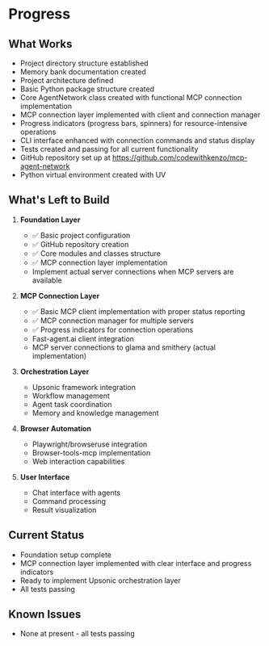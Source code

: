 # Progress

## What Works
- Project directory structure established
- Memory bank documentation created
- Project architecture defined
- Basic Python package structure created
- Core AgentNetwork class created with functional MCP connection implementation
- MCP connection layer implemented with client and connection manager
- Progress indicators (progress bars, spinners) for resource-intensive operations
- CLI interface enhanced with connection commands and status display
- Tests created and passing for all current functionality
- GitHub repository set up at https://github.com/codewithkenzo/mcp-agent-network
- Python virtual environment created with UV

## What's Left to Build
1. **Foundation Layer**
   - ✅ Basic project configuration
   - ✅ GitHub repository creation
   - ✅ Core modules and classes structure
   - ✅ MCP connection layer implementation
   - Implement actual server connections when MCP servers are available
   
2. **MCP Connection Layer**
   - ✅ Basic MCP client implementation with proper status reporting
   - ✅ MCP connection manager for multiple servers
   - ✅ Progress indicators for connection operations
   - Fast-agent.ai client integration
   - MCP server connections to glama and smithery (actual implementation)
   
3. **Orchestration Layer**
   - Upsonic framework integration
   - Workflow management
   - Agent task coordination
   - Memory and knowledge management
   
4. **Browser Automation**
   - Playwright/browseruse integration
   - Browser-tools-mcp implementation
   - Web interaction capabilities
   
5. **User Interface**
   - Chat interface with agents
   - Command processing
   - Result visualization

## Current Status
- Foundation setup complete
- MCP connection layer implemented with clear interface and progress indicators
- Ready to implement Upsonic orchestration layer
- All tests passing

## Known Issues
- None at present - all tests passing 